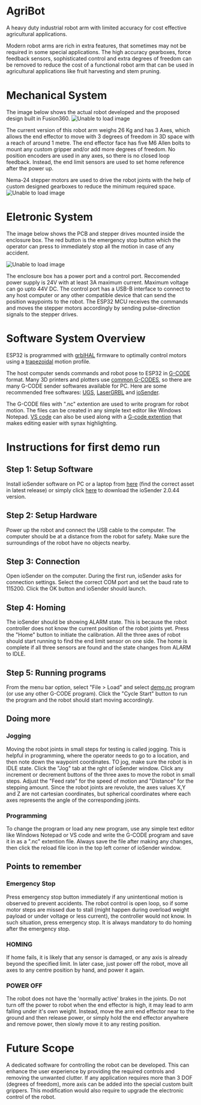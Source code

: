 # AgriBot

A heavy duty industrial robot arm with limited accuracy for cost effective agricultural applications.

Modern robot arms are rich in extra features, that sometimes may not be required in some special applications. The high accuracy gearboxes, force feedback sensors, sophisticated control and extra degrees of freedom can be removed to reduce the cost of a functional robot arm that can be used in agricultural applications like fruit harvesting and stem pruning.

# Mechanical System

The image below shows the actual robot developed and the proposed design built in Fusion360.
![Unable to load image](/media/robot_arm_side_by_side.png)

The current version of this robot arm weighs 26 Kg and has 3 Axes, which allows the end effector to move with 3 degrees of freedom in 3D space with a reach of around 1 metre. The end effector face has five M6 Allen bolts to mount any custom gripper and/or add more degrees of freedom. No position encoders are used in any axes, so there is no closed loop feedback. Instead, the end limit sensors are used to set home reference after the power up.

Nema-24 stepper motors are used to drive the robot joints with the help of custom designed gearboxes to reduce the minimum required space.
![Unable to load image](/media/internal_gears_design.png)

# Eletronic System

The image below shows the PCB and stepper drives mounted inside the enclosure box. The red button is the emergency stop button which the operator can press to immediately stop all the motion in case of any accident.

![Unable to load image](/media/circuit.jpg)

The enclosure box has a power port and a control port. Reccomended power supply is 24V with at least 3A maximum current. Maximum voltage can go upto 44V DC. The control port has a USB-B interface to connect to any host computer or any other compatible device that can send the position waypoints to the robot. The ESP32 MCU receives the commands and moves the stepper motors accordingly by sending pulse-direction signals to the stepper drives.

# Software System Overview

ESP32 is programmed with [grblHAL](https://github.com/grblHAL) firmware to optimally control motors using a [trapezoidal](https://in.mathworks.com/help/robotics/ug/design-a-trajectory-with-velocity-limits-using-a-trapezoidal-velocity-profile.html) motion profile.

The host computer sends commands and robot pose to ESP32 in [G-CODE](https://en.wikipedia.org/wiki/G-code) format. Many 3D printers and plotters use [common G-CODES](https://linuxcnc.org/docs/html/gcode/g-code.html), so there are many G-CODE sender softwares available for PC. Here are some recommended free softwares: [UGS](https://winder.github.io/ugs_website/), [LaserGRBL](https://lasergrbl.com/) and [ioSender](https://github.com/terjeio/ioSender).

The G-CODE files with ".nc" extention are used to write program for robot motion. The files can be created in any simple text editor like Windows Notepad. [VS code](https://code.visualstudio.com/) can also be used along with a [G-code extention](https://github.com/scottmwyant/vscode-gcode) that makes editing easier with synax highlighting.

# Instructions for first demo run

## Step 1: Setup Software
Install ioSender software on PC or a laptop from [here](https://github.com/terjeio/ioSender/releases) (find the correct asset in latest release) or simply click [here](https://github.com/terjeio/ioSender/releases/download/2.0.44/ioSender.2.0.44.zip) to download the ioSender 2.0.44 version.

## Step 2: Setup Hardware
Power up the robot and connect the USB cable to the computer. The computer should be at a distance from the robot for safety. Make sure the surroundings of the robot have no objects nearby.

## Step 3: Connection
Open ioSender on the computer. During the first run, ioSender asks for connection settings. Select the correct COM port and set the baud rate to 115200. Click the OK button and ioSender should launch.

## Step 4: Homing
The ioSender should be showing ALARM state. This is because the robot controller does not know the current position of the robot joints yet. Press the "Home" button to initiate the calibration. All the three axes of robot should start running to find the end limit sensor on one side. The home is complete if all three sensors are found and the state changes from ALARM to IDLE.

## Step 5: Running programs
From the menu bar option, select "File > Load" and select [demo.nc](demo_prog.nc) program (or use any other G-CODE program). Click the "Cycle Start" button to run the program and the robot should start moving accordingly.

## Doing more

### Jogging
Moving the robot joints in small steps for testing is called jogging. This is helpful in programming, where the operator needs to go to a location, and then note down the waypoint coordinates. TO jog, make sure the robot is in IDLE state. Click the "Jog" tab at the rght of ioSender window. Click any increment or decrement buttons of the three axes to move the robot in small steps. Adjust the "Feed rate" for the speed of motion and "Distance" for the stepping amount. Since the robot joints are revolute, the axes values X,Y and Z are not cartesian coordinates, but spherical coordinates where each axes represents the angle of the corresponding joints.

### Programming
To change the program or load any new program, use any simple text editor like Windows Notepad or VS code and write the G-CODE program and save it in as a ".nc" extention file. Always save the file after making any changes, then click the reload file icon in the top left corner of ioSender window.

## Points to remember

### Emergency Stop
Press emergency stop button immediately if any unintentional motion is observed to prevent accidents. The robot control is open loop, so if some motor steps are missed due to stall (might happen during overload weight payload or under voltage or less current), the controller would not know. In such situation, press emergency stop. It is always mandatory to do homing after the emergency stop.
### HOMING
If home fails, it is likely that any sensor is damaged, or any axis is already beyond the specified limit. In later case, just power off the robot, move all axes to any centre position by hand, and power it again.
### POWER OFF
The robot does not have the 'normally active' brakes in the joints. Do not turn off the power to robot when the end effector is high, it may lead to arm falling under it's own weight. Instead, move the arm end effector near to the ground and then release power, or simply hold the end effector anywhere and remove power, then slowly move it to any resting position.

# Future Scope
A dedicated software for controlling the robot can be developed. This can enhance the user experience by providing the required controls and removing the unwanted clutter. If any application requires more than 3 DOF (degrees of freedom), more axis can be added into the special custom built grippers. This modification would also require to upgrade the electronic control of the robot.


